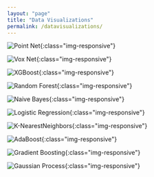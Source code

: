 ```yaml
---
layout: "page"
title: "Data Visualizations"
permalink: /datavisualizations/
---
```



![Point Net](/images/pointnet.png){:class="img-responsive"}

![Vox Net](/images/voxnet.png){:class="img-responsive"}

![XGBoost](/images/XGBoost.png){:class="img-responsive"}

![Random Forest](/images/RandomForest.png){:class="img-responsive"}

![Naive Bayes](/images/NaiveBayes.png){:class="img-responsive"}

![Logistic Regression](/images/LogisticRegression.png){:class="img-responsive"}

![K-NearestNeighbors](/images/KNN.png){:class="img-responsive"}

![AdaBoost](/images/AdaBoost.png){:class="img-responsive"}

![Gradient Boosting](/images/gradientboosting.png){:class="img-responsive"}

![Gaussian Process](/images/gaussianprocess.png){:class="img-responsive"}